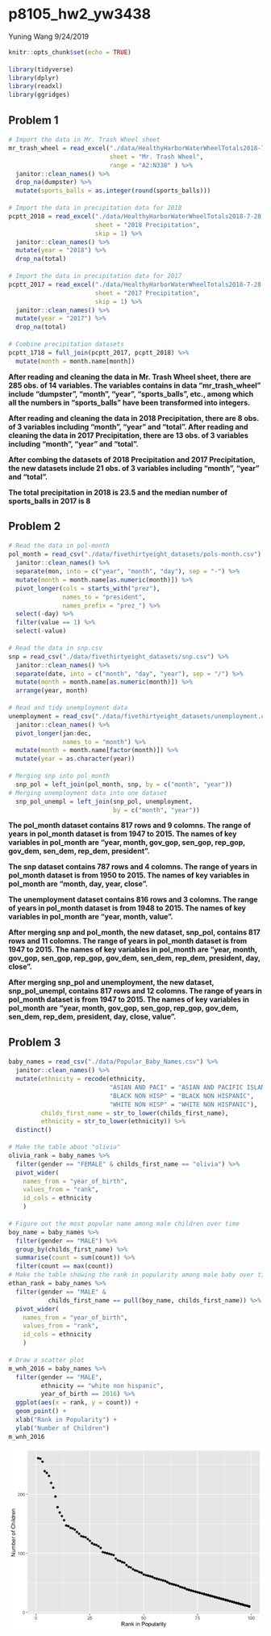 p8105\_hw2\_yw3438
================
Yuning Wang
9/24/2019

``` r
knitr::opts_chunk$set(echo = TRUE)

library(tidyverse)
library(dplyr)
library(readxl)
library(ggridges)
```

## Problem 1

``` r
# Import the data in Mr. Trash Wheel sheet
mr_trash_wheel = read_excel("./data/HealthyHarborWaterWheelTotals2018-7-28.xlsx",
                            sheet = "Mr. Trash Wheel",
                            range = "A2:N338" ) %>%
  janitor::clean_names() %>%
  drop_na(dumpster) %>%
  mutate(sports_balls = as.integer(round(sports_balls)))

# Import the data in precipitation data for 2018
pcptt_2018 = read_excel("./data/HealthyHarborWaterWheelTotals2018-7-28.xlsx",
                        sheet = "2018 Precipitation",
                        skip = 1) %>%
  janitor::clean_names() %>%
  mutate(year = "2018") %>%
  drop_na(total)

# Import the data in precipitation data for 2017
pcptt_2017 = read_excel("./data/HealthyHarborWaterWheelTotals2018-7-28.xlsx",
                        sheet = "2017 Precipitation",
                        skip = 1) %>%
  janitor::clean_names() %>%
  mutate(year = "2017") %>%
  drop_na(total)

# Combine precipitation datasets
pcptt_1718 = full_join(pcptt_2017, pcptt_2018) %>%
  mutate(month = month.name[month])
```

**After reading and cleaning the data in Mr. Trash Wheel sheet, there
are 285 obs. of 14 variables. The variables contains in data
“mr\_trash\_wheel” include “dumpster”, “month”, “year”,
“sports\_balls”, etc., among which all the numbers in
“sports\_balls” have been transformed into integers.**

**After reading and cleaning the data in 2018 Precipitation, there are 8
obs. of 3 variables including “month”, “year” and “total”. After reading
and cleaning the data in 2017 Precipitation, there are 13 obs. of 3
variables including “month”, “year” and “total”.**

**After combing the datasets of 2018 Precipitation and 2017
Precipitation, the new datasets include 21 obs. of 3 variables including
“month”, “year” and “total”.**

**The total precipitation in 2018 is 23.5 and the median number of
sports\_balls in 2017 is 8**

## Problem 2

``` r
# Read the data in pol-month
pol_month = read_csv("./data/fivethirtyeight_datasets/pols-month.csv") %>%
  janitor::clean_names() %>%
  separate(mon, into = c("year", "month", "day"), sep = "-") %>%
  mutate(month = month.name[as.numeric(month)]) %>%
  pivot_longer(cols = starts_with("prez"),
               names_to = "president",
               names_prefix = "prez_") %>%
  select(-day) %>%
  filter(value == 1) %>%
  select(-value)

# Read the data in snp.csv
snp = read_csv("./data/fivethirtyeight_datasets/snp.csv") %>%
  janitor::clean_names() %>%
  separate(date, into = c("month", "day", "year"), sep = "/") %>%
  mutate(month = month.name[as.numeric(month)]) %>%
  arrange(year, month)

# Read and tidy unemployment data
unemployment = read_csv("./data/fivethirtyeight_datasets/unemployment.csv") %>%
  janitor::clean_names() %>%
  pivot_longer(jan:dec,
               names_to = "month") %>%
  mutate(month = month.name[factor(month)]) %>%
  mutate(year = as.character(year))
  
# Merging snp into pol_month
  snp_pol = left_join(pol_month, snp, by = c("month", "year"))
# Merging unemployment data into one dataset
  snp_pol_unempl = left_join(snp_pol, unemployment, 
                             by = c("month", "year"))
```

**The pol\_month dataset contains 817 rows and 9 colomns. The range of
years in pol\_month dataset is from 1947 to 2015. The names of key
variables in pol\_month are “year, month, gov\_gop, sen\_gop, rep\_gop,
gov\_dem, sen\_dem, rep\_dem, president”.**

**The snp dataset contains 787 rows and 4 colomns. The range of years in
pol\_month dataset is from 1950 to 2015. The names of key variables in
pol\_month are “month, day, year, close”.**

**The unemployment dataset contains 816 rows and 3 colomns. The range of
years in pol\_month dataset is from 1948 to 2015. The names of key
variables in pol\_month are “year, month, value”.**

**After merging snp and pol\_month, the new dataset, snp\_pol, contains
817 rows and 11 colomns. The range of years in pol\_month dataset is
from 1947 to 2015. The names of key variables in pol\_month are “year,
month, gov\_gop, sen\_gop, rep\_gop, gov\_dem, sen\_dem, rep\_dem,
president, day, close”.**

**After merging snp\_pol and unemployment, the new dataset,
snp\_pol\_unempl, contains 817 rows and 12 colomns. The range of years
in pol\_month dataset is from 1947 to 2015. The names of key variables
in pol\_month are “year, month, gov\_gop, sen\_gop, rep\_gop, gov\_dem,
sen\_dem, rep\_dem, president, day, close, value”.**

## Problem 3

``` r
baby_names = read_csv("./data/Popular_Baby_Names.csv") %>%
  janitor::clean_names() %>%
  mutate(ethnicity = recode(ethnicity, 
                            "ASIAN AND PACI" = "ASIAN AND PACIFIC ISLANDER",
                            "BLACK NON HISP" = "BLACK NON HISPANIC",
                            "WHITE NON HISP" = "WHITE NON HISPANIC"),
         childs_first_name = str_to_lower(childs_first_name),
         ethnicity = str_to_lower(ethnicity)) %>%
  distinct()

# Make the table about "olivia"
olivia_rank = baby_names %>%
  filter(gender == "FEMALE" & childs_first_name == "olivia") %>%
  pivot_wider(
    names_from = "year_of_birth",
    values_from = "rank",
    id_cols = ethnicity
    )

# Figure out the most popular name among male children over time
boy_name = baby_names %>%
  filter(gender == "MALE") %>%
  group_by(childs_first_name) %>%
  summarise(count = sum(count)) %>%
  filter(count == max(count))
# Make the table showing the rank in popularity among male baby over time
ethan_rank = baby_names %>%
  filter(gender == "MALE" & 
           childs_first_name == pull(boy_name, childs_first_name)) %>%
  pivot_wider(
    names_from = "year_of_birth",
    values_from = "rank",
    id_cols = ethnicity
    )

# Draw a scatter plot
m_wnh_2016 = baby_names %>%
  filter(gender == "MALE",
         ethnicity == "white non hispanic",
         year_of_birth == 2016) %>%
  ggplot(aes(x = rank, y = count)) +
  geom_point() +
  xlab("Rank in Popularity") +
  ylab("Number of Children") 
m_wnh_2016
```

![](p8105_hw2_yw3438_files/figure-gfm/unnamed-chunk-3-1.png)<!-- -->
